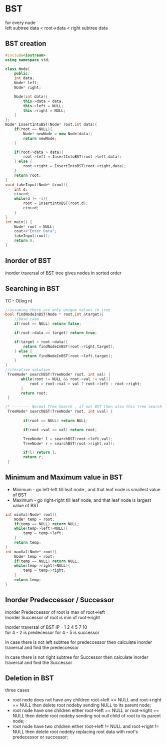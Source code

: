 # BST

for every node  
left subtree data < root->data < right subtree data  

## BST creation

```cpp
#include<iostream>
using namespace std;

class Node{
    public:
    int data;
    Node* left;
    Node* right;

    Node(int data){
        this->data = data;
        this->left = NULL;
        this->right = NULL;
    }
};
Node* InsertIntoBST(Node* root,int data){
    if(root == NULL){
        Node* newNode = new Node(data);
        return newNode;
    }

    if(root->data > data){
        root->left = InsertIntoBST(root->left,data);
    } else {
        root->right = InsertIntoBST(root->right,data);
    }
    return root;
}
void takeInput(Node* &root){
    int d;
    cin>>d;
    while(d != -1){
        root = InsertIntoBST(root,d);
        cin>>d;
    }
}
int main() {
    Node* root = NULL;
    cout<<"Enter Data";
    takeInput(root);
    return 0;
}

```

## Inorder of BST

inorder traversal of BST tree gives nodes in sorted order

## Searching in BST

TC - O(log n)

```cpp
//assuming there are only unique values in tree
bool findNodeInBST(Node * root,int &target){
    //base case
    if(root == NULL) return false;

    if(root->data == target) return true;

    if(target > root->data){
        return findNodeInBST(root->right,target);
    } else {
        return findNodeInBST(root->left,target);
    }
}
//iterative solution
 TreeNode* searchBST(TreeNode* root, int val) {
       while(root != NULL && root->val != val){
           root = root->val > val ? root->left : root->right;
       }
       return root;
 }

/* -------- Normal Tree Search , if not BST then also this tree search will work TC - O(n) ------- */
 TreeNode* searchBST(TreeNode* root, int &val) {
        
        if(root == NULL) return NULL;

        if(root->val == val) return root;

        TreeNode* l = searchBST(root->left,val);
        TreeNode* r = searchBST(root->right,val);

        if(l) return l;
        return r;
 }
```

## Minimum and Maximum value in BST

- Minimum - go left-left till leaf node , and that leaf node is smallest value of BST
- Maximum - go right-right till leaf node, and that leaf node is largest value of BST

```cpp
int minVal(Node* root){
    Node* temp = root;
    if(temp == NULL) return NULL;
    while(temp->left!=NULL){
        temp = temp->left;
    }
    return temp;
}
int maxVal(Node* root){
    Node* temp = root;
    if(temp == NULL) return NULL;
    while(temp->right!=NULL){
        temp = temp->right;
    }
    return temp;
}
```

## Inorder Predeccessor / Successor

Inorder Predeccessor of root is max of root->left  
Inorder Successor of root is min of root->right  

Inorder traversal of BST IP - 1 2 4 5 7 10  
for 4 - 2 is predecessor
for 4 - 5 is successor  

In case there is not left subtree for predeccessor then calculate inorder traversal and find the predeccessor

In case there is not right subtree for Successor then calculate inorder traversal and find the Successor

## Deletion in BST

three cases

- root node does not have any children root->left == NULL and root->right == NULL then delete root nodeby sending NULL to its parent node;
- root node  have one children either root->left == NULL or root->right == NULL then delete root nodeby sending not null child of root to its parent node;
- root node  have two children either root->left != NULL and root->right != NULL then delete root nodeby replacing root data with root's predecessor or successor;

